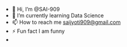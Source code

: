 - 👋 Hi, I’m @SAI-909
- 🌱 I’m currently learning Data Science
- 📫 How to reach me saijyoti909@gmail.com
- ⚡ Fun fact I am funny
- 
<!---
SAI-909/SAI-909 is a ✨ special ✨ repository because its `README.md` (this file) appears on your GitHub profile.
You can click the Preview link to take a look at your changes.
--->
